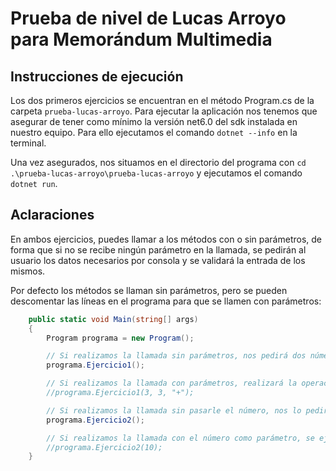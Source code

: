 # Prueba de nivel de Lucas Arroyo para Memorándum Multimedia

## Instrucciones de ejecución

Los dos primeros ejercicios se encuentran en el método Program.cs de la carpeta `prueba-lucas-arroyo`. Para ejecutar la aplicación nos tenemos que asegurar de tener como mínimo la versión net6.0 del sdk instalada en nuestro equipo. Para ello ejecutamos el comando `dotnet --info` en la terminal.

Una vez asegurados, nos situamos en el directorio del programa con `cd .\prueba-lucas-arroyo\prueba-lucas-arroyo` y ejecutamos el comando `dotnet run`.

## Aclaraciones

En ambos ejercicios, puedes llamar a los métodos con o sin parámetros, de forma que si no se recibe ningún parámetro en la llamada, se pedirán al usuario los datos necesarios por consola y se validará la entrada de los mismos.

Por defecto los métodos se llaman sin parámetros, pero se pueden descomentar las líneas en el programa para que se llamen con parámetros:

```csharp
    public static void Main(string[] args)
    {
        Program programa = new Program();

        // Si realizamos la llamada sin parámetros, nos pedirá dos números y la operación a realizar
        programa.Ejercicio1();

        // Si realizamos la llamada con parámetros, realizará la operación indicada automáticamente (descomentar línea inferior para comprobar)
        //programa.Ejercicio1(3, 3, "+");

        // Si realizamos la llamada sin pasarle el número, nos lo pedirá al ejecutar el método
        programa.Ejercicio2();

        // Si realizamos la llamada con el número como parámetro, se ejecutará el método directamente (descomentar línea inferior para comprobar)
        //programa.Ejercicio2(10);
    }
```